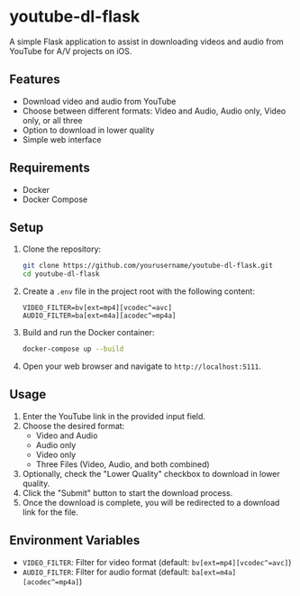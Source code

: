 # youtube-dl-flask

A simple Flask application to assist in downloading videos and audio from YouTube for A/V projects on iOS.

## Features

- Download video and audio from YouTube
- Choose between different formats: Video and Audio, Audio only, Video only, or all three
- Option to download in lower quality
- Simple web interface

## Requirements

- Docker
- Docker Compose

## Setup

1. Clone the repository:
    ```sh
    git clone https://github.com/yourusername/youtube-dl-flask.git
    cd youtube-dl-flask
    ```

2. Create a `.env` file in the project root with the following content:
    ```env
    VIDEO_FILTER=bv[ext=mp4][vcodec^=avc]
    AUDIO_FILTER=ba[ext=m4a][acodec^=mp4a]
    ```

3. Build and run the Docker container:
    ```sh
    docker-compose up --build
    ```

4. Open your web browser and navigate to `http://localhost:5111`.

## Usage

1. Enter the YouTube link in the provided input field.
2. Choose the desired format:
    - Video and Audio
    - Audio only
    - Video only
    - Three Files (Video, Audio, and both combined)
3. Optionally, check the "Lower Quality" checkbox to download in lower quality.
4. Click the "Submit" button to start the download process.
5. Once the download is complete, you will be redirected to a download link for the file.

## Environment Variables

- `VIDEO_FILTER`: Filter for video format (default: `bv[ext=mp4][vcodec^=avc]`)
- `AUDIO_FILTER`: Filter for audio format (default: `ba[ext=m4a][acodec^=mp4a]`)
